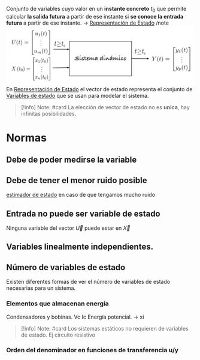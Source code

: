   

Conjunto de variables cuyo valor en un **instante concreto** $t_{0}$ que permite calcular **la salida futura** a partir de ese instante si **se conoce la entrada futura** a partir de ese instante. -> [Representación de Estado](Representación%20de%20Estado.md)
/note
![](../assets/Pasted%20image%2020230216221305.png)
En [Representación de Estado](Representación%20de%20Estado.md) el vector de estado representa el conjunto de [Variables de estado](Representación%20de%20Estado.md#Variables%20de%20estado) que se usan para modelar el sistema.

> [!info] Note: #card
> La elección de vector de estado no es **unica**, hay infinitas posibilidades.

# Normas 
## Debe de poder medirse la variable

## Debe de tener el menor ruido posible
[estimador de estado](estimador%20de%20estado.md) en caso de que tengamos mucho ruido
## Entrada no puede ser variable de estado
Ninguna variable del vector $\vec{U}$ puede estar en $\vec{X}$
## Variables linealmente independientes.

## Número de variables de estado
Existen diferentes formas de ver el número de variables de estado necesarias para un sistema.

### Elementos que almacenan energía
Condensadores y bobinas. Vc Ic
Energía potencial. -> xi
> [!info] Note: #card
> Los sistemas estáticos no requieren de variables de estado. Ej circuito resistivo
### Orden del denominador en funciones de transferencia u/y

